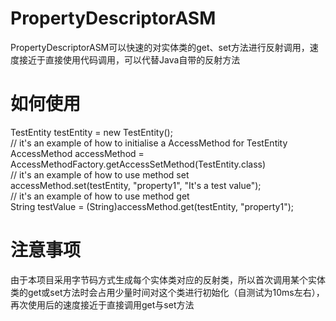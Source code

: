 # PropertyDescriptorASM
  PropertyDescriptorASM可以快速的对实体类的get、set方法进行反射调用，速度接近于直接使用代码调用，可以代替Java自带的反射方法
# 如何使用
  TestEntity testEntity = new TestEntity(); <br/>
  // it's an example of how to initialise a AccessMethod for TestEntity <br/>
  AccessMethod accessMethod = AccessMethodFactory.getAccessSetMethod(TestEntity.class) <br/>
  // it's an example of how to use method set <br/>
  accessMethod.set(testEntity, "property1", "It's a test value"); <br/>
  // it's an example of how to use method get <br/>
  String testValue = (String)accessMethod.get(testEntity, "property1");
# 注意事项
  由于本项目采用字节码方式生成每个实体类对应的反射类，所以首次调用某个实体类的get或set方法时会占用少量时间对这个类进行初始化（自测试为10ms左右），再次使用后的速度接近于直接调用get与set方法
